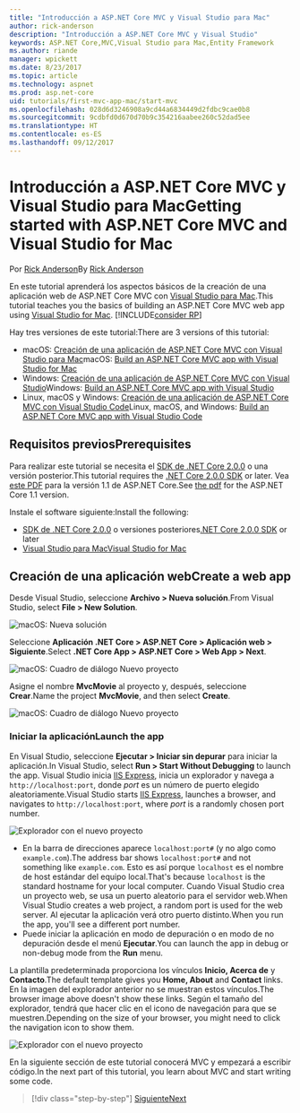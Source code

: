 ```yaml
---
title: "Introducción a ASP.NET Core MVC y Visual Studio para Mac"
author: rick-anderson
description: "Introducción a ASP.NET Core MVC y Visual Studio"
keywords: ASP.NET Core,MVC,Visual Studio para Mac,Entity Framework
ms.author: riande
manager: wpickett
ms.date: 8/23/2017
ms.topic: article
ms.technology: aspnet
ms.prod: asp.net-core
uid: tutorials/first-mvc-app-mac/start-mvc
ms.openlocfilehash: 028d6d3246908a9cd44a6834449d2fdbc9cae0b8
ms.sourcegitcommit: 9cdbfd0d670d70b9c354216aabee260c52dad5ee
ms.translationtype: HT
ms.contentlocale: es-ES
ms.lasthandoff: 09/12/2017
---
```

# <a name="getting-started-with-aspnet-core-mvc-and-visual-studio-for-mac"></a><span data-ttu-id="207d3-104">Introducción a ASP.NET Core MVC y Visual Studio para Mac</span><span class="sxs-lookup"><span data-stu-id="207d3-104">Getting started with ASP.NET Core MVC and Visual Studio for Mac</span></span>

<span data-ttu-id="207d3-105">Por [Rick Anderson](https://twitter.com/RickAndMSFT)</span><span class="sxs-lookup"><span data-stu-id="207d3-105">By [Rick Anderson](https://twitter.com/RickAndMSFT)</span></span>

<span data-ttu-id="207d3-106">En este tutorial aprenderá los aspectos básicos de la creación de una aplicación web de ASP.NET Core MVC con [Visual Studio para Mac](https://www.visualstudio.com/vs/visual-studio-mac/).</span><span class="sxs-lookup"><span data-stu-id="207d3-106">This tutorial teaches you the basics of building an ASP.NET Core MVC web app using [Visual Studio for Mac](https://www.visualstudio.com/vs/visual-studio-mac/).</span></span> [!INCLUDE[consider RP](../../includes/razor.md)]

<span data-ttu-id="207d3-107">Hay tres versiones de este tutorial:</span><span class="sxs-lookup"><span data-stu-id="207d3-107">There are 3 versions of this tutorial:</span></span>

* <span data-ttu-id="207d3-108">macOS: [Creación de una aplicación de ASP.NET Core MVC con Visual Studio para Mac](xref:tutorials/first-mvc-app-mac/start-mvc)</span><span class="sxs-lookup"><span data-stu-id="207d3-108">macOS: [Build an ASP.NET Core MVC app with Visual Studio for Mac](xref:tutorials/first-mvc-app-mac/start-mvc)</span></span>
* <span data-ttu-id="207d3-109">Windows: [Creación de una aplicación de ASP.NET Core MVC con Visual Studio](xref:tutorials/first-mvc-app/start-mvc)</span><span class="sxs-lookup"><span data-stu-id="207d3-109">Windows: [Build an ASP.NET Core MVC app with Visual Studio](xref:tutorials/first-mvc-app/start-mvc)</span></span>
* <span data-ttu-id="207d3-110">Linux, macOS y Windows: [Creación de una aplicación de ASP.NET Core MVC con Visual Studio Code](xref:tutorials/first-mvc-app-xplat/start-mvc)</span><span class="sxs-lookup"><span data-stu-id="207d3-110">Linux, macOS, and Windows: [Build an ASP.NET Core MVC app with Visual Studio Code](xref:tutorials/first-mvc-app-xplat/start-mvc)</span></span>

## <a name="prerequisites"></a><span data-ttu-id="207d3-111">Requisitos previos</span><span class="sxs-lookup"><span data-stu-id="207d3-111">Prerequisites</span></span>

<span data-ttu-id="207d3-112">Para realizar este tutorial se necesita el [SDK de .NET Core 2.0.0](https://www.microsoft.com/net/core) o una versión posterior.</span><span class="sxs-lookup"><span data-stu-id="207d3-112">This tutorial requires the [.NET Core 2.0.0 SDK](https://www.microsoft.com/net/core) or later.</span></span> <span data-ttu-id="207d3-113">Vea [este PDF](https://github.com/aspnet/Docs/blob/master/aspnetcore/tutorials/first-mvc-app-mac/start-mvc/8-23-17.pdf) para la versión 1.1 de ASP.NET Core.</span><span class="sxs-lookup"><span data-stu-id="207d3-113">See [the pdf](https://github.com/aspnet/Docs/blob/master/aspnetcore/tutorials/first-mvc-app-mac/start-mvc/8-23-17.pdf) for the ASP.NET Core 1.1 version.</span></span>

<span data-ttu-id="207d3-114">Instale el software siguiente:</span><span class="sxs-lookup"><span data-stu-id="207d3-114">Install the following:</span></span>

- <span data-ttu-id="207d3-115">[SDK de .NET Core 2.0.0](https://www.microsoft.com/net/core) o versiones posteriores</span><span class="sxs-lookup"><span data-stu-id="207d3-115">[.NET Core 2.0.0 SDK](https://www.microsoft.com/net/core) or later</span></span>
- [<span data-ttu-id="207d3-116">Visual Studio para Mac</span><span class="sxs-lookup"><span data-stu-id="207d3-116">Visual Studio for Mac</span></span>](https://www.visualstudio.com/vs/visual-studio-mac/)

## <a name="create-a-web-app"></a><span data-ttu-id="207d3-117">Creación de una aplicación web</span><span class="sxs-lookup"><span data-stu-id="207d3-117">Create a web app</span></span>

<span data-ttu-id="207d3-118">Desde Visual Studio, seleccione **Archivo > Nueva solución**.</span><span class="sxs-lookup"><span data-stu-id="207d3-118">From Visual Studio, select **File > New Solution**.</span></span>

![macOS: Nueva solución](../first-web-api-mac/_static/sln.png)

<span data-ttu-id="207d3-120">Seleccione **Aplicación .NET Core > ASP.NET Core > Aplicación web > Siguiente**.</span><span class="sxs-lookup"><span data-stu-id="207d3-120">Select **.NET Core App >  ASP.NET Core > Web App > Next**.</span></span>

![macOS: Cuadro de diálogo Nuevo proyecto](start-mvc/1.png)

<span data-ttu-id="207d3-122">Asigne el nombre **MvcMovie** al proyecto y, después, seleccione **Crear**.</span><span class="sxs-lookup"><span data-stu-id="207d3-122">Name the project **MvcMovie**, and then select **Create**.</span></span>

![macOS: Cuadro de diálogo Nuevo proyecto](start-mvc/2.png)

### <a name="launch-the-app"></a><span data-ttu-id="207d3-124">Iniciar la aplicación</span><span class="sxs-lookup"><span data-stu-id="207d3-124">Launch the app</span></span>

<span data-ttu-id="207d3-125">En Visual Studio, seleccione **Ejecutar > Iniciar sin depurar** para iniciar la aplicación.</span><span class="sxs-lookup"><span data-stu-id="207d3-125">In Visual Studio, select **Run > Start Without Debugging** to launch the app.</span></span> <span data-ttu-id="207d3-126">Visual Studio inicia [IIS Express](https://docs.microsoft.com/iis/extensions/introduction-to-iis-express/iis-express-overview), inicia un explorador y navega a `http://localhost:port`, donde *port* es un número de puerto elegido aleatoriamente.</span><span class="sxs-lookup"><span data-stu-id="207d3-126">Visual Studio starts [IIS Express](https://docs.microsoft.com/iis/extensions/introduction-to-iis-express/iis-express-overview), launches a browser, and navigates to `http://localhost:port`, where *port* is a randomly chosen port number.</span></span>

![Explorador con el nuevo proyecto](start-mvc/b1.png)

* <span data-ttu-id="207d3-128">En la barra de direcciones aparece `localhost:port#` (y no algo como `example.com`).</span><span class="sxs-lookup"><span data-stu-id="207d3-128">The address bar shows `localhost:port#` and not something like `example.com`.</span></span> <span data-ttu-id="207d3-129">Esto es así porque `localhost` es el nombre de host estándar del equipo local.</span><span class="sxs-lookup"><span data-stu-id="207d3-129">That's because `localhost` is the standard hostname for your local computer.</span></span> <span data-ttu-id="207d3-130">Cuando Visual Studio crea un proyecto web, se usa un puerto aleatorio para el servidor web.</span><span class="sxs-lookup"><span data-stu-id="207d3-130">When Visual Studio creates a web project, a random port is used for the web server.</span></span> <span data-ttu-id="207d3-131">Al ejecutar la aplicación verá otro puerto distinto.</span><span class="sxs-lookup"><span data-stu-id="207d3-131">When you run the app, you'll see a different port number.</span></span>
* <span data-ttu-id="207d3-132">Puede iniciar la aplicación en modo de depuración o en modo de no depuración desde el menú **Ejecutar**.</span><span class="sxs-lookup"><span data-stu-id="207d3-132">You can launch the app in debug or non-debug mode from the **Run** menu.</span></span>

<span data-ttu-id="207d3-133">La plantilla predeterminada proporciona los vínculos **Inicio, Acerca de** y **Contacto**.</span><span class="sxs-lookup"><span data-stu-id="207d3-133">The default template gives you **Home, About** and **Contact** links.</span></span> <span data-ttu-id="207d3-134">En la imagen del explorador anterior no se muestran estos vínculos.</span><span class="sxs-lookup"><span data-stu-id="207d3-134">The browser image above doesn't show these links.</span></span> <span data-ttu-id="207d3-135">Según el tamaño del explorador, tendrá que hacer clic en el icono de navegación para que se muestren.</span><span class="sxs-lookup"><span data-stu-id="207d3-135">Depending on the size of your browser, you might need to click the navigation icon to show them.</span></span>

![Explorador con el nuevo proyecto](start-mvc/b2.png)

<span data-ttu-id="207d3-137">En la siguiente sección de este tutorial conocerá MVC y empezará a escribir código.</span><span class="sxs-lookup"><span data-stu-id="207d3-137">In the next part of this tutorial, you learn about MVC and start writing some code.</span></span>

>[!div class="step-by-step"]
[<span data-ttu-id="207d3-138">Siguiente</span><span class="sxs-lookup"><span data-stu-id="207d3-138">Next</span></span>](adding-controller.md)  
